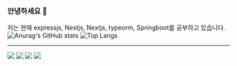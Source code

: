 ### 안녕하세요 👋
저는 현재 expressjs, Nestjs, Nextjs, typeorm, Springboot를 공부하고 있습니다.
![Anurag's GitHub stats](https://github-readme-stats-git-masterrstaa-rickstaa.vercel.app/api?username=LChanwoo&show_icons=true&theme=monokai)
![Top Langs](https://github-readme-stats-git-masterrstaa-rickstaa.vercel.app/api/top-langs/?username=LChanwoo&layout=compact&theme=monokai)

---
<img src="https://img.shields.io/badge/nodejs-green?style=for-the-badge&logo=Node.js&logoColor=white"/>
<img src="https://img.shields.io/badge/HTML5-red?style=for-the-badge&logo=HTML5&logoColor=black"/>
<img src="https://img.shields.io/badge/CSS3-green?style=for-the-badge&logo=CSS3&logoColor=black"/>
<img src="https://img.shields.io/badge/JavaScript-yellow?style=for-the-badge&logo=JavaScript&logoColor=black"/>


<!--
**LChanwoo/LChanwoo** is a ✨ _special_ ✨ repository because its `README.md` (this file) appears on your GitHub profile.
Here are some ideas to get you started:

- 🔭 I’m currently working on ...
- 🌱 I’m currently learning ...
- 👯 I’m looking to collaborate on ...
- 🤔 I’m looking for help with ...
- 💬 Ask me about ...
- 📫 How to reach me: ...
- 😄 Pronouns: ...
- ⚡ Fun fact: ...
-->

